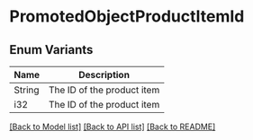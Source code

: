 # PromotedObjectProductItemId

## Enum Variants

| Name | Description |
|---- | -----|
| String | The ID of the product item |
| i32 | The ID of the product item |

[[Back to Model list]](../README.md#documentation-for-models) [[Back to API list]](../README.md#documentation-for-api-endpoints) [[Back to README]](../README.md)


